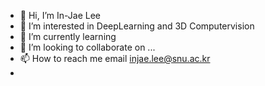 - 👋 Hi, I’m In-Jae Lee
- 👀 I’m interested in DeepLearning and 3D Computervision 
- 🌱 I’m currently learning
- 💞️ I’m looking to collaborate on ...
- 📫 How to reach me email injae.lee@snu.ac.kr
- 

<!---
oliver0922/oliver0922 is a ✨ special ✨ repository because its `README.md` (this file) appears on your GitHub profile.
You can click the Preview link to take a look at your changes.
--->
